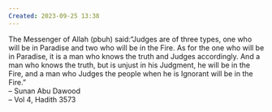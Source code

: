 ```yaml
---
Created: 2023-09-25 13:38
---
```

The Messenger of Allah (pbuh) said:“Judges are of three types, one who will be in Paradise and two who will be in the Fire. As for the one who will be in Paradise, it is a man who knows the truth and Judges accordingly. And a man who knows the truth, but is unjust in his Judgment, he will be in the Fire, and a man who Judges the people when he is Ignorant will be in the Fire.”  
– Sunan Abu Dawood  
– Vol 4, Hadith 3573
